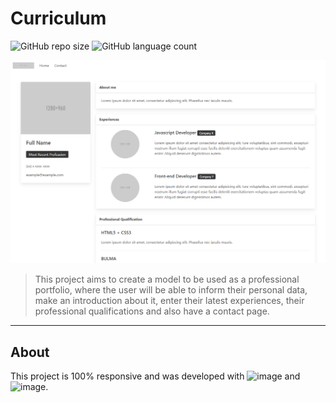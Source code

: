 # Curriculum


![GitHub repo size](https://img.shields.io/github/repo-size/MatheusLTrindade/Bulma_Curriculum?logo=github&style=for-the-badge)
![GitHub language count](https://img.shields.io/github/languages/count/MatheusLTrindade/Bulma_Curriculum?style=for-the-badge)

<img src="example-image.png" alt="example image">

>This project aims to create a model to be used as a professional portfolio, where the user will be able to inform their personal data, make an introduction about it, enter their latest experiences, their professional qualifications and also have a contact page.

<hr>

## About

This project is 100% responsive and was developed with ![image](https://img.shields.io/badge/HTML5-E34F26?style=for-the-badge&logo=html5&logoColor=white) and ![image](https://img.shields.io/badge/Bulma-38B2AC?style=for-the-badge&logo=bulma&logoColor=white).
